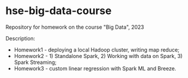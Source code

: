 # hse-big-data-course
Repository for homework on the course "Big Data", 2023

Description:
* Homework1 - deploying a local Hadoop cluster, writing map reduce;
* Homework2 - 1) Standalone Spark, 2) Working with data on Spark, 3) Spark Streaming;
* Homework3 - custom linear regression with Spark ML and Breeze.
